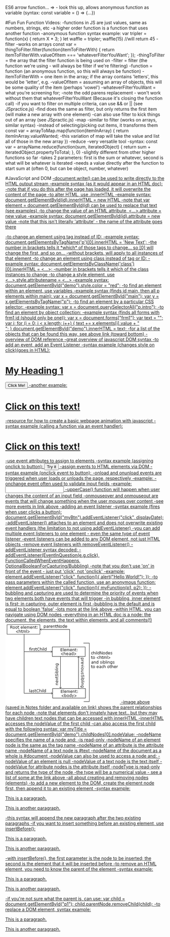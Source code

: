 ES6 arrow function... => - look this up, allows anonymous function as variable (syntax: const variable = () => {...})

#Fun Fun Function Videos:
-functions in JS are just values, same as numbers, strings, etc
-a higher order function is a function that uses another function
-anonymous function syntax example: 
  var tripler = function(x) {
    return X * 3;
  }
  let waffle = tripler;
  waffle(15) //will return 45
-filter
  -works on arrays
    const var = thingToFilter.filter(function(itemToFilterWith) {
      return itemToFilterWith.valueOfItem === 'whateverFilterYouWant';
    });
    -thingToFilter = the array that the filter function is being used on
    -filter = filter (the function we're using - will always be filter if we're filtering)
    -function = function (an anonymous function, so this will always be function)
    -itemToFilterWith = one item in the array; if the array contains 'letters', this would be 'letter', e.g.
    -valueOfItem = assuming an array of objects, this will be some quality of the item (perhaps 'vowel')
    -whateverFilterYouWant = what you're screening for; 
  -note the odd parens replacement - won't work without them that whateverFilterYouWant (Because it's closing the function call)
  -if you want to filter on multiple criteria, can use && or || (see JSpractice.js)
  -find does the same as filter, but only returns the first item (will make a new array with one element)
  -can also use filter to kick things out of an array (see JSpractic.js)
-map
  -similar to filter (works on arrays, similar syntax)
  -instead of selecting/picking out items, it transforms them
    const var = arrayToMap.map(function(itemInArray) {
      return itemInArray.valueWanted;
      -this variation of map will take the value and list all of those in the new array
  })
-reduce
  -very versatile tool
  -syntax:
    const var = arrayName.reduce(function(sum, iteratedObject) {
      return sum + iteratedObject.propertyToTotal;
    }, 0)
  -slightly different from other higher functions so far 
    -takes 2 parameters: first is the sum or whatever, second is what will be whatever is iterated 
    -needs a value directly after the function to start sum at (often 0, but can be object, number, whatever)

#JavaScript and DOM
<a href="https://www.w3schools.com/js/js_htmldom_html.asp">
-document.write() can be used to write directly to the HTML output stream
  -example syntax (as it would appear in an HTML doc): 
    <script>
      document.write(Date());
    </script>
  -note that if you do this after the page has loaded, it will overwrite the content of the page
-to alter HTML, use .innerHTML
  -example syntax:
    document.getElementById(id).innerHTML = new HTML
    -note that var element = document.getElementById(id) can be used to replace that text (see examples)
-to change the value of an HTML attribute, <...>.attribute = new value
  -example syntax: 
    document.getElementById(id).attribute = new value
    -note that this isn't literally 'attribute' - the name of the attribute goes there

<a href="https://www.w3schools.com/js/exercise_js.asp?filename=exercise_js_dom_html2">
-to change an element using tag instead of ID:
  -example syntax: 
    document.getElementsByTagName('p')[0].innerHTML = 'New Text';
    -the number in brackets tells it *which* of those tags to change... so [0] will change the first, and so on...
    -without brackets, will apply to all instances of that element
-to change an element using class instead of tag or ID:
  -example syntax:
    document.getElementsByClassName('class')[0].innerHTML = <...>;
    -number in brackets tells it which of the class instances to change
-to change a style element, use <...>.style.attributename = <...>
  -example syntax: 
    document.getElementById("demo").style.color = "red";

<a href="https://www.w3schools.com/js/js_htmldom_elements.asp">
-to find an element within an element, use variables
  -example syntax (finds id main, then all p elements within main):
    var x = document.getElementById("main");
    var y = x.getElementsByTagName("p");
-to find an element by a particular CSS selector:
  -example syntax: 
    var x = document.querySelectorAll("p.intro");
-to find an element by object collection: 
  -example syntax (finds all forms with frm1 id (should only be one)):
    var x = document.forms["frm1"];
    var text = "";
    var i;
    for (i = 0; i < x.length; i++) {
      text += x.elements[i].value + "<br>";
    }
    document.getElementById("demo").innerHTML = text;
  -for a list of the objects that can be found this way, see above link (toward bottom)

<a href="https://www.w3schools.com/js/js_htmldom.asp">
-overview of DOM reference

<a href="https://www.w3schools.com/js/js_htmldom_document.asp">
-great overview of javascript DOM syntax

<a href='https://www.w3schools.com/js/js_htmldom_css.asp'>
-to add an event, add an Event Listener
  -syntax example (changes style on click)(goes in HTML):
    <h1 id="id1">My Heading 1</h1>
    <button type="button" onclick="document.getElementById('id1').style.color = 'red'">Click Me!</button>
  -another example:
    <h1 onclick="this.innerHTML = 'Ooops!'">Click on this text!</h1>

<a href="https://www.w3schools.com/js/js_htmldom_animate.asp">
-resource for how to create a basic webpage animation with javascript

<a href="https://www.w3schools.com/js/js_htmldom_events.asp">
-syntax example (calling a function via an event handler):
  <h1 onclick="changeText(this)">Click on this text!</h1>
  <script>
    function changeText(id) { 
      id.innerHTML = "Ooops!";
    }
  </script>
-use event attributes to assign to elements 
  -syntax example (assigning onclick to button):
    <button onclick="displayDate()">Try it</button>
-assign events to HTML elements via DOM
  -syntax example (onclick event to button):
    <script>
      document.getElementById("myBtn").onclick = displayDate;
    </script>
-onload and onunload events are triggered when user loads or unloads the page, respectively
  -example:
    <body onload="checkCookies()">
-onchange event often used to validate input fields
  -example:
    <input type="text" id="fname" onchange="upperCase()">
    -upperCase() function will happen when user changes the content of an input field
-onmouseover and onmouseout are events that will change something when the user mouses over content
-see more events in link above

<a href="https://www.w3schools.com/js/js_htmldom_eventlistener.asp">
-adding an event listener
  -syntax example (fires when user clicks a button):
    document.getElementById("myBtn").addEventListener("click", displayDate);
-addEventListener() attaches to an element and does not overwrite existing event handlers (the limitation to not using addEventListener)
-you can add multiple event listeners to one element - even the same type of event listener
-event listeners can be added to any DOM element, not just HTML objects
-remove event listeners with removeEventListener()
-addEventListener syntax decoded:
  -addEventListener(EventInQuestion(e.g.click), FunctionCalledWhenEventHappens, OptionalBooleanForCapturing/Bubbling)
    -note that you don't use 'on' in front of the event - just put 'click', not 'onclick'
  -example:
    element.addEventListener("click", function(){ alert("Hello World!"); });
  -to pass parameters within the called function, use an anonymous function:
    element.addEventListener("click", function(){ myFunction(p1, p2); });
-bubbling and capturing are used to determine the priority of events when two elements both have events that will trigger
  -in bubbling, inner element is first; in capturing, outer element is first
  -bubbling is the default and is equal to boolean 'false'
-lots more at the link above

<a href="https://www.w3schools.com/js/js_htmldom_navigation.asp">
-within HTML, you can navigate using DOM nodes
-everything in an HTML doc is a node: the document, the elements, the text within elements, and all comments(!)
<img src="DOMtree.gif">
-image above (saved in Notes folder and available on link) shows the parent relationships for each node
-note that elements don't innately have text.. but they may have children text nodes that can be accessed with innerHTML
-innerHTML accesses the nodeValue of the first child
-can also access the first child with the following syntax:
  var myTitle = document.getElementById("demo").childNodes[0].nodeValue;
-nodeName specifies the name of a node and:
  -is read-only
  -nodeName of an element node is the same as the tag name
  -nodeName of an attribute is the attribute name
  -nodeName of a text node is #text
  -nodeName of the document as a whole is #document
-nodeValue can also be used to access a node and:
  -nodeValue of an element is null
  -nodeValue of a text node is the text itself
  -nodeValue for attribute nodes is the attribute itself
-nodeType is read-only and returns the type of the node
  -the type will be a numerical value - see a list of some at the link above

<a href="https://www.w3schools.com/js/js_htmldom_nodes.asp">
-all about creating and removing nodes (elements)
-to add a new element to the DOM, create the element node first, then append it to an existing element
  -syntax example: 
    <div id="div1">
      <p id="p1">This is a paragraph.</p>
      <p id="p2">This is another paragraph.</p>
    </div>
    <script>
      var para = document.createElement("p");
      var node = document.createTextNode("This is new.");
      para.appendChild(node);
      var element = document.getElementById("div1");
      element.appendChild(para);
    </script>
  -this syntax will append the new paragraph after the two existing paragraphs
  -if you want to insert something before an existing element, use insertBefore():
    <div id="div1">
      <p id="p1">This is a paragraph.</p>
      <p id="p2">This is another paragraph.</p>
    </div>
    <script>
      var para = document.createElement("p");
      var node = document.createTextNode("This is new.");
      para.appendChild(node);
      var element = document.getElementById("div1");
      var child = document.getElementById("p1");
      element.insertBefore(para, child);
    </script>
  -with insertBefore(), the first parameter is the node to be inserted; the second is the element that it will be inserted before
-to remove an HTML element, you need to know the parent of the element
  -syntax example:
    <div id="div1">
      <p id="p1">This is a paragraph.</p>
      <p id="p2">This is another paragraph.</p>
    </div>
    <script>
      var parent = document.getElementById("div1");
      var child = document.getElementById("p1");
      parent.removeChild(child);
    </script>
  -if you're not sure what the parent is, can use:
    var child = document.getElementById("p1");
    child.parentNode.removeChild(child);
-to replace a DOM element, syntax example:
  <div id="div1">
    <p id="p1">This is a paragraph.</p>
    <p id="p2">This is another paragraph.</p>
  </div>
  <script>
    var para = document.createElement("p");
    var node = document.createTextNode("This is new.");
    para.appendChild(node);
    var parent = document.getElementById("div1");
    var child = document.getElementById("p1");
    parent.replaceChild(para, child);
  </script>



